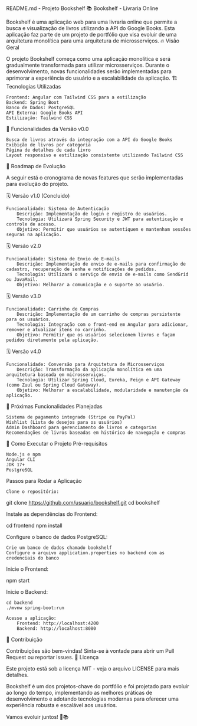 README.md - Projeto Bookshelf 📚
Bookshelf - Livraria Online

Bookshelf é uma aplicação web para uma livraria online que permite a busca e visualização de livros utilizando a API do Google Books. Esta aplicação faz parte de um projeto de portfólio que visa evoluir de uma arquitetura monolítica para uma arquitetura de microsserviços.
🔥 Visão Geral

O projeto Bookshelf começa como uma aplicação monolítica e será gradualmente transformada para utilizar microsserviços. Durante o desenvolvimento, novas funcionalidades serão implementadas para aprimorar a experiência do usuário e a escalabilidade da aplicação.
🏗️ Tecnologias Utilizadas

    Frontend: Angular com Tailwind CSS para a estilização
    Backend: Spring Boot
    Banco de Dados: PostgreSQL
    API Externa: Google Books API
    Estilização: Tailwind CSS

🎯 Funcionalidades da Versão v0.0

    Busca de livros através da integração com a API do Google Books
    Exibição de livros por categoria
    Página de detalhes de cada livro
    Layout responsivo e estilização consistente utilizando Tailwind CSS

🚀 Roadmap de Evolução

A seguir está o cronograma de novas features que serão implementadas para evolução do projeto.

🗓️ Versão v1.0
(Concluido)

    Funcionalidade: Sistema de Autenticação
        Descrição: Implementação de login e registro de usuários.
        Tecnologia: Utilizará Spring Security e JWT para autenticação e controle de acesso.
        Objetivo: Permitir que usuários se autentiquem e mantenham sessões seguras na aplicação.

🗓️ Versão v2.0

    Funcionalidade: Sistema de Envio de E-mails
        Descrição: Implementação de envio de e-mails para confirmação de cadastro, recuperação de senha e notificações de pedidos.
        Tecnologia: Utilizará o serviço de envio de e-mails como SendGrid ou JavaMail.
        Objetivo: Melhorar a comunicação e o suporte ao usuário.

🗓️ Versão v3.0

    Funcionalidade: Carrinho de Compras
        Descrição: Implementação de um carrinho de compras persistente para os usuários.
        Tecnologia: Integração com o front-end em Angular para adicionar, remover e atualizar itens no carrinho.
        Objetivo: Permitir que os usuários selecionem livros e façam pedidos diretamente pela aplicação.

🗓️ Versão v4.0

    Funcionalidade: Conversão para Arquitetura de Microsserviços
        Descrição: Transformação da aplicação monolítica em uma arquitetura baseada em microsserviços.
        Tecnologia: Utilizar Spring Cloud, Eureka, Feign e API Gateway (como Zuul ou Spring Cloud Gateway).
        Objetivo: Melhorar a escalabilidade, modularidade e manutenção da aplicação.

🎯 Próximas Funcionalidades Planejadas

    Sistema de pagamento integrado (Stripe ou PayPal)
    Wishlist (Lista de desejos para os usuários)
    Admin Dashboard para gerenciamento de livros e categorias
    Recomendações de livros baseadas em histórico de navegação e compras

🚀 Como Executar o Projeto
Pré-requisitos

    Node.js e npm
    Angular CLI
    JDK 17+
    PostgreSQL

Passos para Rodar a Aplicação

    Clone o repositório:

git clone https://github.com/usuario/bookshelf.git
cd bookshelf

Instale as dependências do Frontend:

cd frontend
npm install

Configure o banco de dados PostgreSQL:

    Crie um banco de dados chamado bookshelf
    Configure o arquivo application.properties no backend com as credenciais do banco

Inicie o Frontend:

npm start

Inicie o Backend:

    cd backend
    ./mvnw spring-boot:run

    Acesse a aplicação:
        Frontend: http://localhost:4200
        Backend: http://localhost:8080

🤝 Contribuição

Contribuições são bem-vindas! Sinta-se à vontade para abrir um Pull Request ou reportar issues.
📄 Licença

Este projeto está sob a licença MIT - veja o arquivo LICENSE para mais detalhes.

Bookshelf é um dos projetos-chave do portfólio e foi projetado para evoluir ao longo do tempo, implementando as melhores práticas de desenvolvimento e adotando tecnologias modernas para oferecer uma experiência robusta e escalável aos usuários.

Vamos evoluir juntos! 💪📚
